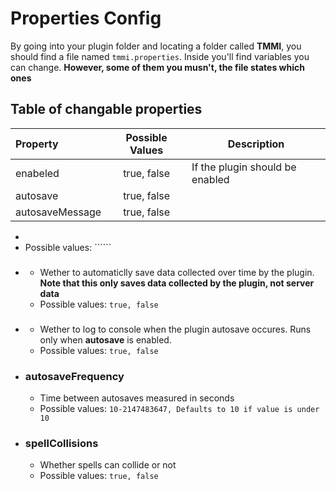 # Properties Config
By going into your plugin folder and locating a folder called **TMMI**, you should find a file named ```tmmi.properties```. Inside you'll find variables you can change. **However, some of them you musn't, the file states which ones**

## Table of changable properties
| Property | Possible Values | Description |
|:---------|:-----------------:|-------------|
|enabeled|true, false|If the plugin should be enabled|
|autosave|true, false| |
|autosaveMessage|true, false| |
  - 
  - Possible values: ``````
- ### 
  - Wether to automaticlly save data collected over time by the plugin. **Note that this only saves data collected by the plugin, not server data** 
  - Possible values: ```true, false```
- ### 
  - Wether to log to console when the plugin autosave occures. Runs only when **autosave** is enabled.
  - Possible values: ```true, false```
- ### autosaveFrequency
  - Time between autosaves measured in seconds
  - Possible values: ```10-2147483647, Defaults to 10 if value is under 10```
- ### spellCollisions
  - Whether spells can collide or not
  - Possible values: ```true, false```

